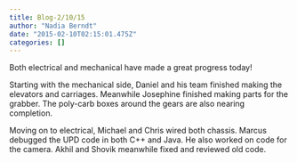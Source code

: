 ```yaml
---
title: Blog-2/10/15
author: "Nadia Berndt"
date: "2015-02-10T02:15:01.475Z"
categories: []
---
```

Both electrical and mechanical have made a great progress today!

Starting with the mechanical side, Daniel and his team finished making the elevators and carriages.
Meanwhile Josephine finished making parts for the grabber. The poly-carb boxes around the gears are 
also nearing completion.

Moving on to electrical, Michael and Chris wired both chassis. Marcus debugged the UPD code in both 
C++ and Java. He also worked on code for the camera. Akhil and Shovik meanwhile fixed and reviewed old code.
